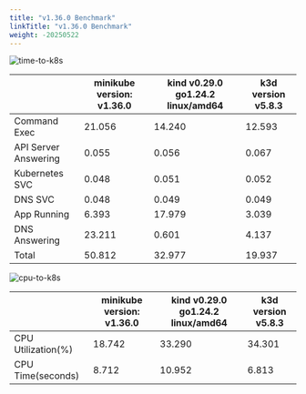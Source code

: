 ```yaml
---
title: "v1.36.0 Benchmark"
linkTitle: "v1.36.0 Benchmark"
weight: -20250522
---
```


![time-to-k8s](/images/benchmarks/timeToK8s/v1.36.0-time.png)

|                      | minikube version: v1.36.0 | kind v0.29.0 go1.24.2 linux/amd64 | k3d version v5.8.3 |
|----------------------|---------------------------|-----------------------------------|--------------------|
| Command Exec         |                    21.056 |                            14.240 |             12.593 |
| API Server Answering |                     0.055 |                             0.056 |              0.067 |
| Kubernetes SVC       |                     0.048 |                             0.051 |              0.052 |
| DNS SVC              |                     0.048 |                             0.049 |              0.049 |
| App Running          |                     6.393 |                            17.979 |              3.039 |
| DNS Answering        |                    23.211 |                             0.601 |              4.137 |
| Total                |                    50.812 |                            32.977 |             19.937 |



![cpu-to-k8s](/images/benchmarks/timeToK8s/v1.36.0-cpu.png)

|                    | minikube version: v1.36.0 | kind v0.29.0 go1.24.2 linux/amd64 | k3d version v5.8.3 |
|--------------------|---------------------------|-----------------------------------|--------------------|
| CPU Utilization(%) |                    18.742 |                            33.290 |             34.301 |
| CPU Time(seconds)  |                     8.712 |                            10.952 |              6.813 |

